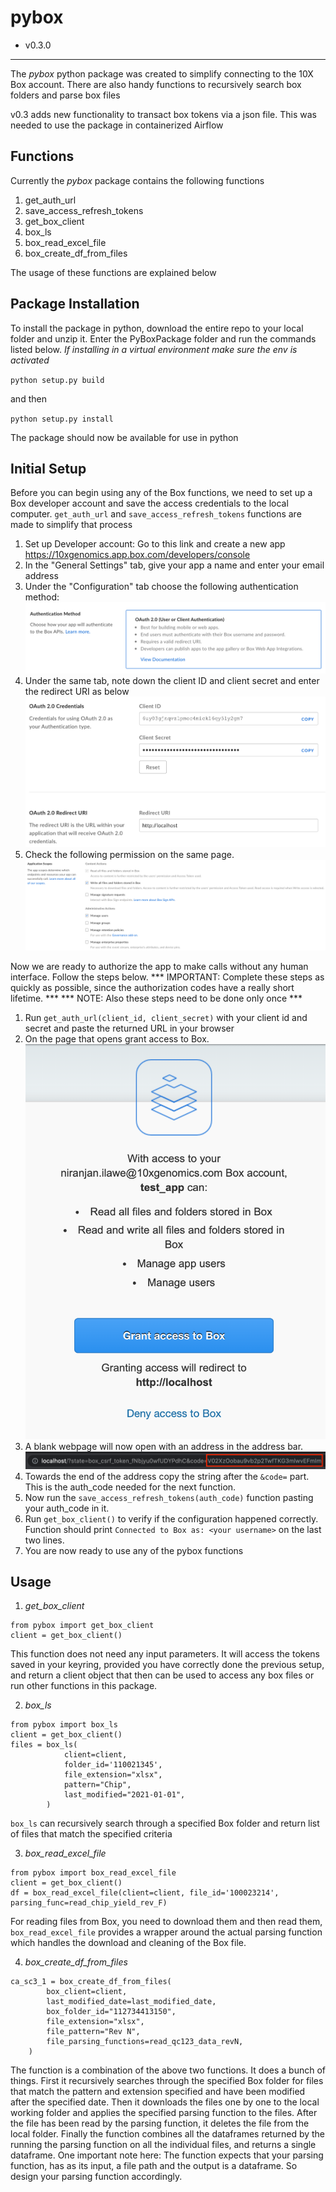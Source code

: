 # pybox
* v0.3.0
---
The *pybox* python package was created to simplify connecting to the 10X Box account.
There are also handy functions to recursively search box folders and parse box files

v0.3 adds new functionality to transact box tokens via a json file. This was needed to use the package in containerized Airflow

## Functions

Currently the *pybox* package contains the following functions 
1. get_auth_url
2. save_access_refresh_tokens
3. get_box_client
4. box_ls
5. box_read_excel_file
6. box_create_df_from_files

The usage of these functions are explained below

## Package Installation

To install the package in python, download the entire repo to your local folder and unzip it. Enter the PyBoxPackage folder and run the commands listed below. *If installing in a virtual environment make sure the env is activated*

`python setup.py build`

and then

`python setup.py install`

The package should now be available for use in python

## Initial Setup

Before you can begin using any of the Box functions, we need to set up a Box developer account and save the access credentials to the local computer. `get_auth_url` and `save_access_refresh_tokens` functions are made to simplify that process

1. Set up Developer account: Go to this link and create a new app https://10xgenomics.app.box.com/developers/console
2. In the "General Settings" tab, give your app a name and enter your email address
3. Under the "Configuration" tab choose the following authentication method:
![Authentication](images/auth.png)
4. Under the same tab, note down the client ID and client secret and enter the redirect URI as below
![Client ID](images/cred.png)
5. Check the following permission on the same page.
![Permissions](images/perm.png)

Now we are ready to authorize the app to make calls without any human interface. Follow the steps below.
*** IMPORTANT: Complete these steps as quickly as possible, since the authorization codes have a really short lifetime. ***
*** NOTE: Also these steps need to be done only once ***
1. Run `get_auth_url(client_id, client_secret)` with your client id and secret and paste the returned URL in your browser
2. On the page that opens grant access to Box.
![Access](images/access.png)
3. A blank webpage will now open with an address in the address bar.
![Auth](images/auth_code.png)
4. Towards the end of the address copy the string after the `&code=` part. This is the auth_code needed for the next function.
5. Now run the `save_access_refresh_tokens(auth_code)` function pasting your auth_code in it.
6. Run `get_box_client()` to verify if the configuration happened correctly. Function should print `Connected to Box as: <your username>` on the last two lines.
7. You are now ready to use any of the pybox functions

## Usage

1. *get_box_client*

```
from pybox import get_box_client
client = get_box_client()
```

This function does not need any input parameters. It will access the tokens saved in your keyring, provided you have correctly done the previous setup, and return a client object that then can be used to access any box files or run other functions in this package.

2. *box_ls*

```
from pybox import box_ls
client = get_box_client()
files = box_ls(
            client=client,
            folder_id='110021345',
            file_extension="xlsx",
            pattern="Chip",
            last_modified="2021-01-01",
        )
```

`box_ls` can recursively search through a specified Box folder and return list of files that match the specified criteria

3. *box_read_excel_file*

```
from pybox import box_read_excel_file
client = get_box_client()
df = box_read_excel_file(client=client, file_id='100023214', parsing_func=read_chip_yield_rev_F)
```

For reading files from Box, you need to download them and then read them, `box_read_excel_file` provides a wrapper around the actual parsing function which handles the download and cleaning of the Box file.

4. *box_create_df_from_files*

```
ca_sc3_1 = box_create_df_from_files(
        box_client=client,
        last_modified_date=last_modified_date,
        box_folder_id="112734413150",
        file_extension="xlsx",
        file_pattern="Rev N",
        file_parsing_functions=read_qc123_data_revN,
    )
```
The function is a combination of the above two functions. It does a bunch of things. First it recursively searches through the specified Box folder for files that match the pattern and extension specified and have been modified after the specified date. Then it downloads the files one by one to the local working folder and applies the specified parsing function to the files. After the file has been read by the parsing function, it deletes the file from the local folder. Finally the function combines all the dataframes returned by the running the parsing function on all the individual files, and returns a single dataframe.
One important note here: The function expects that your parsing function, has as its input, a file path and the output is a dataframe. So design your parsing function accordingly.

